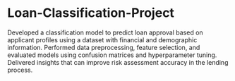 # Loan-Classification-Project
Developed a classification model to predict loan approval based on applicant profiles using a dataset with financial and demographic information. Performed data preprocessing, feature selection, and evaluated models using confusion matrices and hyperparameter tuning. Delivered insights that can improve risk assessment accuracy in the lending process. 
